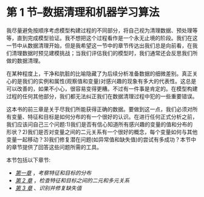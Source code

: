 <title>Section 1 – Data Cleaning and Machine Learning Algorithms</title>

# 第 1 节–数据清理和机器学习算法

我尽量避免按顺序考虑模型构建过程的不同部分，将自己视为清理数据、预处理等等，直到完成模型验证。我不想把这个过程看作是一个永无止境的阶段。我们在这一节中从数据清理开始，但是我希望这一节中的章节传达出我们总是向前看，在我们清理数据时预见建模挑战；当我们评估我们的模型时，我们通常还会反思我们所做的数据清理。

在某种程度上，干净和肮脏的比喻隐藏了为后续分析准备数据的细微差别。真正关心的是我们的实例和属性(观察值和变量)对感兴趣的现象有多大的代表性。这总是可以改善的，如果不小心，很容易变得更糟。不过有一件事是肯定的。在模型构建过程的任何其他部分，我们都无法纠正我们在数据清理过程中犯的一些重要错误。

这本书的前三章是关于尽我们所能获得正确的数据。要做到这一点，我们必须对所有变量、特征和目标是如何分布的有一个很好的认识。在进行任何正式分析之前，我们应该问自己三个问题:1)我们是否有信心知道所有感兴趣的变量的值和分布的形状？2)我们是否对变量之间的二元关系有一个很好的概念，每个变量如何与其他变量一起移动？3)我们修复潜在问题(如异常值和缺失值)的尝试有多成功？本节中的章节提供了回答这些问题所需的工具。

本节包括以下章节:

*   [*第一章*](B17978_01_ePub.xhtml#_idTextAnchor014) ，*考察特征和目标的分布*
*   [*第 2 章*](B17978_02_ePub.xhtml#_idTextAnchor025) ，*检查特征和目标之间的二元和多元关系*
*   [*第 3 章*](B17978_03_ePub.xhtml#_idTextAnchor034) 、*识别并修复缺失值*